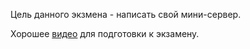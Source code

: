 Цель данного экзмена - написать свой мини-сервер.

Хорошее [видео](https://www.youtube.com/watch?v=8yGea5tK6oQ) для подготовки к экзамену.